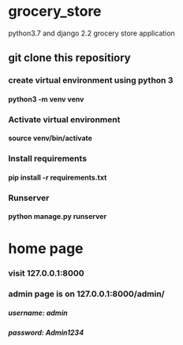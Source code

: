 # grocery_store
python3.7 and django 2.2 grocery store application

## git clone this repositiory

### create virtual environment using python 3
#### python3 -m venv venv

### Activate virtual environment
#### source venv/bin/activate

### Install requirements
#### pip install -r requirements.txt

### Runserver
#### python manage.py runserver

# home page
### visit 127.0.0.1:8000

### admin page is on 127.0.0.1:8000/admin/
##### username: admin
##### password: Admin1234
